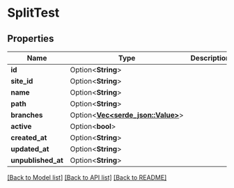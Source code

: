 # SplitTest

## Properties

Name | Type | Description | Notes
------------ | ------------- | ------------- | -------------
**id** | Option<**String**> |  | [optional]
**site_id** | Option<**String**> |  | [optional]
**name** | Option<**String**> |  | [optional]
**path** | Option<**String**> |  | [optional]
**branches** | Option<[**Vec<serde_json::Value>**](serde_json::Value.md)> |  | [optional]
**active** | Option<**bool**> |  | [optional]
**created_at** | Option<**String**> |  | [optional]
**updated_at** | Option<**String**> |  | [optional]
**unpublished_at** | Option<**String**> |  | [optional]

[[Back to Model list]](../README.md#documentation-for-models) [[Back to API list]](../README.md#documentation-for-api-endpoints) [[Back to README]](../README.md)


